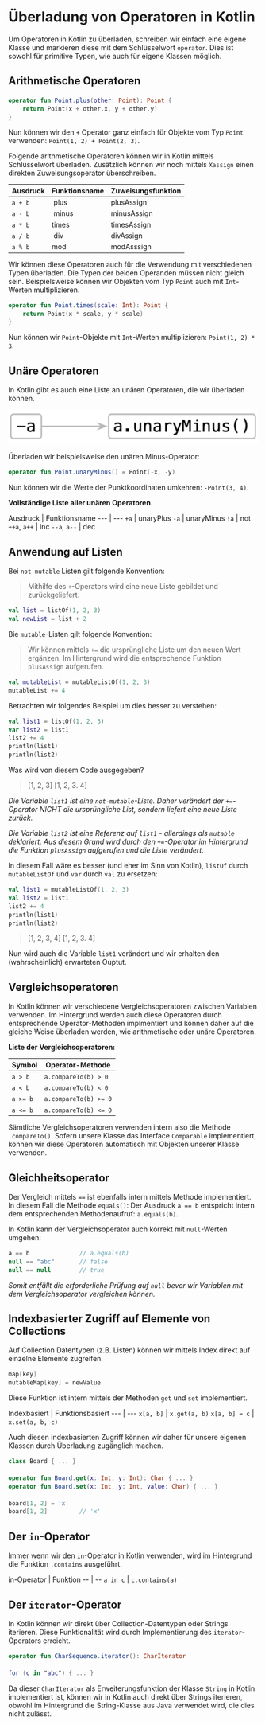 # Überladung von Operatoren in Kotlin
Um Operatoren in Kotlin zu überladen, schreiben wir einfach eine eigene Klasse und markieren diese mit dem Schlüsselwort `operator`. Dies ist sowohl für primitive Typen, wie auch für eigene Klassen möglich.

## Arithmetische Operatoren

```kotlin
operator fun Point.plus(other: Point): Point {
    return Point(x + other.x, y + other.y)
}
```

Nun können wir den `+` Operator ganz einfach für Objekte vom Typ `Point` verwenden: `Point(1, 2) + Point(2, 3)`.

Folgende arithmetische Operatoren können wir in Kotlin mittels Schlüsselwort überladen. Zusätzlich können wir noch mittels `Xassign` einen direkten Zuweisungsoperator überschreiben.

Ausdruck | Funktionsname | Zuweisungsfunktion
--- | --- | ---
`a + b` | plus | plusAssign
`a - b` | minus | minusAssign
`a * b` | times | timesAssign
`a / b` | div | divAssign
`a % b` | mod | modAsssign

Wir können diese Operatoren auch für die Verwendung mit verschiedenen Typen überladen. Die Typen der beiden Operanden müssen nicht gleich sein. Beispielsweise können wir Objekten vom Typ `Point` auch mit `Int`-Werten multiplizieren.

```Kotlin
operator fun Point.times(scale: Int): Point {
    return Point(x * scale, y * scale)
}
```

Nun können wir `Point`-Objekte mit `Int`-Werten multiplizieren: `Point(1, 2) * 3`.

## Unäre Operatoren
In Kotlin gibt es auch eine Liste an unären Operatoren, die wir überladen können.

![](assets/460_Ueberladung_von_Operatoren_in_Kotlin-2425a026.png)

Überladen wir beispielsweise den unären Minus-Operator:

```kotlin
operator fun Point.unaryMinus() = Point(-x, -y)
```

Nun können wir die Werte der Punktkoordinaten umkehren: `-Point(3, 4)`.

**Vollständige Liste aller unären Operatoren.**

Ausdruck | Funktionsname
--- | ---
`+a` | unaryPlus
`-a` | unaryMinus
`!a` | not
`++a`, `a++` | inc
`--a`, `a--` | dec

## Anwendung auf Listen
Bei `not-mutable` Listen gilt folgende Konvention:
> Mithilfe des `+`-Operators wird eine neue Liste gebildet und zurückgeliefert.

```kotlin
val list = listOf(1, 2, 3)
val newList = list + 2
```

Bie `mutable`-Listen gilt folgende Konvention:
> Wir können mittels `+=` die ursprüngliche Liste um den neuen Wert ergänzen. Im Hintergrund wird die entsprechende Funktion `plusAssign` aufgerufen.

```kotlin
val mutableList = mutableListOf(1, 2, 3)
mutableList += 4
```

Betrachten wir folgendes Beispiel um dies besser zu verstehen:

```kotlin
val list1 = listOf(1, 2, 3)
var list2 = list1
list2 += 4
println(list1)
println(list2)
```

Was wird von diesem Code ausgegeben?

> [1, 2, 3]
> [1, 2, 3. 4]

_Die Variable `list1` ist eine `not-mutable`-Liste. Daher verändert der `+=`-Operator NICHT die ursprüngliche List, sondern liefert eine neue Liste zurück._

_Die Variable `list2` ist eine Referenz auf `list1` - allerdings als `mutable` deklariert. Aus diesem Grund wird durch den `+=`-Operator im Hintergrund die Funktion `plusAssign` aufgerufen und die Liste verändert._

In diesem Fall wäre es besser (und eher im Sinn von Kotlin), `listOf` durch `mutableListOf` und `var` durch `val` zu ersetzen:

```kotlin
val list1 = mutableListOf(1, 2, 3)
val list2 = list1
list2 += 4
println(list1)
println(list2)
```

> [1, 2, 3, 4]
> [1, 2, 3. 4]

Nun wird auch die Variable `list1` verändert und wir erhalten den (wahrscheinlich) erwarteten Ouptut.

## Vergleichsoperatoren
In Kotlin können wir verschiedene Vergleichsoperatoren zwischen Variablen verwenden. Im Hintergrund werden auch diese Operatoren durch entsprechende Operator-Methoden implmentiert und können daher auf die gleiche Weise überladen werden, wie arithmetische oder unäre Operatoren.

**Liste der Vergleichsoperatoren:**

Symbol | Operator-Methode
--- | ---
`a > b` | `a.compareTo(b) > 0`
`a < b` | `a.compareTo(b) < 0`
`a >= b` | `a.compareTo(b) >= 0`
`a <= b` | `a.compareTo(b) <= 0`

Sämtliche Vergleichsoperatoren verwenden intern also die Methode `.compareTo()`. Sofern unsere Klasse das Interface `Comparable` implementiert, können wir diese Operatoren automatisch mit Objekten unserer Klasse verwenden.

## Gleichheitsoperator
Der Vergleich mittels `==` ist ebenfalls intern mittels Methode implementiert. In diesem Fall die Methode `equals()`: Der Ausdruck `a == b` entspricht intern dem entsprechenden Methodenaufruf: `a.equals(b)`.

In Kotlin kann der Vergleichsoperator auch korrekt mit `null`-Werten umgehen:

```kotlin
a == b              // a.equals(b)
null == "abc"       // false
null == null        // true
```

_Somit entfällt die erforderliche Prüfung auf `null` bevor wir Variablen mit dem Vergleichsoperator vergleichen können._

## Indexbasierter Zugriff auf Elemente von Collections
Auf Collection Datentypen (z.B. Listen) können wir mittels Index direkt auf einzelne Elemente zugreifen.

```kotlin
map[key]
mutableMap[key] = newValue
```

Diese Funktion ist intern mittels der Methoden `get` und `set` implementiert.

Indexbasiert | Funktionsbasiert
--- | ---
`x[a, b]` | `x.get(a, b)`
`x[a, b] = c` | `x.set(a, b, c)`

Auch diesen indexbasierten Zugriff können wir daher für unsere eigenen Klassen durch Überladung zugänglich machen.

```kotlin
class Board { ... }

operator fun Board.get(x: Int, y: Int): Char { ... }
operator fun Board.set(x: Int, y: Int, value: Char) { ... }

board[1, 2] = 'x'
board[1, 2]         // 'x'
```

## Der `in`-Operator
Immer wenn wir den `in`-Operator in Kotlin verwenden, wird im Hintergrund die Funktion `.contains` ausgeführt.

in-Operator | Funktion
-- | --
`a in c` | `c.contains(a)`

## Der `iterator`-Operator
In Kotlin können wir direkt über Collection-Datentypen oder Strings iterieren. Diese Funktionalität wird durch Implementierung des `iterator`-Operators erreicht.

```kotlin
operator fun CharSequence.iterator(): CharIterator

for (c in "abc") { ... }
```

Da dieser `CharIterator` als Erweiterungsfunktion der Klasse `String` in Kotlin implementiert ist, können wir in Kotlin auch direkt über Strings iterieren, obwohl im Hintergrund die String-Klasse aus Java verwendet wird, die dies nicht zulässt.
